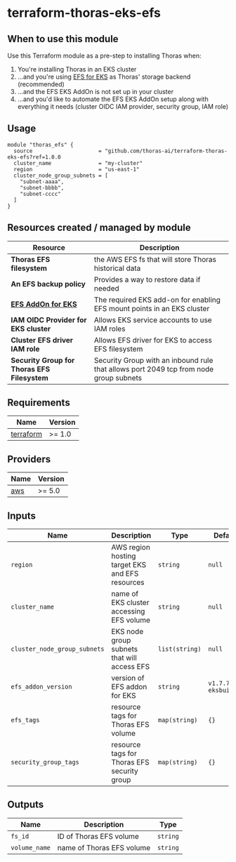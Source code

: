# terraform-thoras-eks-efs

## When to use this module

Use this Terraform module as a pre-step to installing Thoras when:

1) You're installing Thoras in an EKS cluster
1) ...and you're using [EFS for EKS](https://docs.aws.amazon.com/eks/latest/userguide/efs-csi.html) as Thoras' storage backend (recommended)
1) ...and the EFS EKS AddOn is not set up in your cluster
1) ...and you'd like to automate the EFS EKS AddOn setup along with everything it needs (cluster OIDC IAM provider, security group, IAM role)

## Usage

```hcl
module "thoras_efs" {
  source                     = "github.com/thoras-ai/terraform-thoras-eks-efs?ref=1.0.0
  cluster_name               = "my-cluster"
  region                     = "us-east-1"
  cluster_node_group_subnets = [
    "subnet-aaaa",
    "subnet-bbbb",
    "subnet-cccc"
  ]
}
```

## Resources created / managed by module

| Resource | Description |
|----------|-------------|
| **Thoras EFS filesystem** | the AWS EFS fs that will store Thoras historical data |
| **An EFS backup policy** | Provides a way to restore data if needed |
| **[EFS AddOn for EKS](https://docs.aws.amazon.com/eks/latest/userguide/efs-csi.html)** | The required EKS add-on for enabling EFS mount points in an EKS cluster |
| **IAM OIDC Provider for EKS cluster** | Allows EKS service accounts to use IAM roles |
| **Cluster EFS driver IAM role** | Allows EFS driver for EKS to access EFS filesystem |
| **Security Group for Thoras EFS Filesystem** | Security Group with an inbound rule that allows port 2049 tcp from node group subnets |


## Requirements

| Name | Version |
|------|---------|
| <a name="requirement_terraform"></a> [terraform](#requirement\_terraform) | >= 1.0 |

## Providers

| Name | Version |
|------|---------|
| <a name="requirement_aws"></a> [aws](#requirement\_aws) | >= 5.0 |

## Inputs

| Name | Description | Type | Default | Required |
|------|-------------|------|---------|:--------:|
| `region` | AWS region hosting target EKS and EFS resources | `string` | `null` | yes |
| `cluster_name` | name of EKS cluster accessing EFS volume        | `string` | `null` | yes |
| `cluster_node_group_subnets` | EKS node group subnets that will access EFS | `list(string)` | `null` | yes |
| `efs_addon_version` | version of EFS addon for EKS | `string` | `v1.7.7-eksbuild.1` | yes |
| `efs_tags` | resource tags for Thoras EFS volume | `map(string)` | `{}` | no |
| `security_group_tags` | resource tags for Thoras EFS security group | `map(string)` | `{}` | no |

## Outputs

| Name | Description | Type |
|------|-------------|------|
| `fs_id` | ID of Thoras EFS volume | `string` |
| `volume_name` | name of Thoras EFS volume | `string` |
